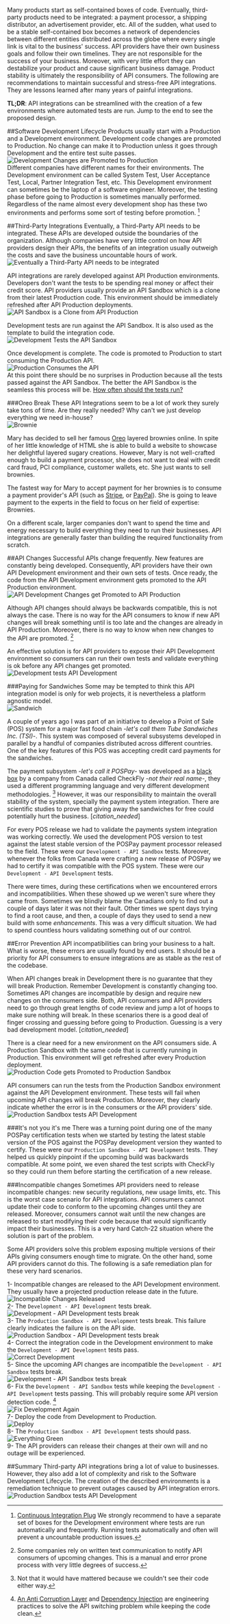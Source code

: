 Many products start as self-contained boxes of code. Eventually, third-party products need to be integrated: a payment processor, a shipping distributor, an advertisement provider, etc. All of the sudden, what used to be a stable self-contained box becomes a network of dependencies between different entities distributed across the globe where every single link is vital to the business' success. API providers have their own business goals and follow their own timelines. They are not responsible for the success of your business. Moreover, with very little effort they can destabilize your product and cause significant business damage. Product stability is ultimately the responsibility of API consumers. The following are recommendations to maintain successful and stress-free API integrations. They are lessons learned after many years of painful integrations.

**TL;DR**: API integrations can be streamlined with the creation of a few environments where automated tests are run. Jump to the end to see the proposed design.

##Software Development Lifecycle
Products usually start with a Production and a Development environment. Development code changes are promoted to Production. No change can make it to Production unless it goes through Development and the entire test suite passes.  
![Development Changes are Promoted to Production](/images/api-integration/1-production-development.png)  
Different companies have different names for their environments. The Development environment can be called System Test, User Acceptance Test, Local, Partner Integration Test, etc. This Development environment can sometimes be the laptop of a software engineer. Moreover, the testing phase before going to Production is sometimes manually performed. Regardless of the name almost every development shop has these two environments and performs some sort of testing before promotion. [^continous_integration]


##Third-Party Integrations
Eventually, a Third-Party API needs to be integrated. These APIs are developed outside the boundaries of the organization. Although companies have very little control on how API providers design their APIs, the benefits of an integration usually outweigh the costs and save the business uncountable hours of work.  
![Eventually a Third-Party API needs to be integrated](/images/api-integration/2-production-development-api.png)  

API integrations are rarely developed against API Production environments. Developers don't want the tests to be spending real money or affect their credit score. API providers usually provide an API Sandbox which is a clone from their latest Production code. This environment should be immediately refreshed after API Production deployments.  
![API Sandbox is a Clone from API Production](/images/api-integration/3-production-development-api-staging.png)  

Development tests are run against the API Sandbox. It is also used as the template to build the integration code.  
![Development Tests the API Sandbox](/images/api-integration/4-development-tests-api-staging.png)  

Once development is complete. The code is promoted to Production to start consuming the Production API.  
![Production Consumes the API](/images/api-integration/5-production-consumes-api.png)  
At this point there should be no surprises in Production because all the tests passed against the API Sandbox. The better the API Sandbox is the seamless this process will be. [How often should the tests run?](https://tddapps.com/2015/11/04/test-frequency-vs-value/)

###Oreo Break
These API Integrations seem to be a lot of work they surely take tons of time. Are they really needed? Why can't we just develop everything we need in-house?  
![Brownie](/images/api-integration/layered-brownie.jpg)  

Mary has decided to sell her famous [Oreo](http://www.oreo.com/) layered brownies online. In spite of her little knowledge of HTML she is able to build a website to showcase her delightful layered sugary creations. However, Mary is not well-crafted enough to build a payment processor, she does not want to deal with credit card fraud, PCI compliance, customer wallets, etc. She just wants to sell brownies.

The fastest way for Mary to accept payment for her brownies is to consume a payment provider's API (such as [Stripe](https://stripe.com/), or [PayPal](https://www.paypal.com/)). She is going to leave payment to the experts in the field to focus on her field of expertise: Brownies.

On a different scale, larger companies don't want to spend the time and energy necessary to build everything they need to run their businesses. API integrations are generally faster than building the required functionality from scratch.


##API Changes
Successful APIs change frequently. New features are constantly being developed. Consequently, API providers have their own API Development environment and their own sets of tests. Once ready, the code from the API Development environment gets promoted to the API Production environment.  
![API Development Changes get Promoted to API Production](/images/api-integration/6-new-api-changes-get-promoted-without-being-tested.png)  

Although API changes should always be backwards compatible, this is not always the case. There is no way for the API consumers to know if new API changes will break something until is too late and the changes are already in API Production. Moreover, there is no way to know when new changes to the API are promoted. [^manual_notification] 

An effective solution is for API providers to expose their API Development environment so consumers can run their own tests and validate everything is ok before any API changes get promoted.  
![Development tests API Development](/images/api-integration/7-development-tests-api-development.png)  

###Paying for Sandwiches
Some may be tempted to think this API integration model is only for web projects, it is nevertheless a platform agnostic model.  
![Sandwich](/images/api-integration/sandwich.jpg)  

A couple of years ago I was part of an initiative to develop a Point of Sale (POS) system for a major fast food chain -*let's call them Tube Sandwiches Inc. (TSI)*-. This system was composed of several subsystems developed in parallel by a handful of companies distributed across different countries. One of the key features of this POS was accepting credit card payments for the sandwiches.

The payment subsystem -*let's call it POSPay*- was developed as a [black box](https://en.wikipedia.org/wiki/Black_box) by a company from Canada called CheckFly -*not their real name*-, they used a different programming language and very different development methodologies. [^black_box] However, it was our responsibility to maintain the overall stability of the system, specially the payment system integration. There are scientific studies to prove that giving away the sandwiches for free could potentially hurt the business. [*citation_needed*] 

For every POS release we had to validate the payments system integration was working correctly. We used the development POS version to test against the latest stable version of the POSPay payment processor released to the field. These were our `Development - API Sandbox` tests. Moreover, whenever the folks from Canada were crafting a new release of POSPay we had to certify it was compatible with the POS system. These were our `Development - API Development` tests.

There were times, during these certifications when we encountered errors and incompatibilities. When these showed up we weren't sure where they came from. Sometimes we blindly blame the Canadians only to find out a couple of days later it was not their fault. Other times we spent days trying to find a root cause, and then, a couple of days they used to send a new build with some *enhancements*. This was a very difficult situation. We had to spend countless hours validating something out of our control.

##Error Prevention
API incompatibilities can bring your business to a halt. What is worse, these errors are usually found by end users. It should be a priority for API consumers to ensure integrations are as stable as the rest of the codebase.

When API changes break in Development there is no guarantee that they will break Production. Remember Development is constantly changing too. Sometimes API changes are incompatible by design and require new changes on the consumers side. Both, API consumers and API providers need to go through great lengths of code review and jump a lot of hoops to make sure nothing will break. In these scenarios there is a good deal of finger crossing and guessing before going to Production. Guessing is a very bad development model. [*citation_needed*]

There is a clear need for a new environment on the API consumers side. A Production Sandbox with the same code that is currently running in Production. This environment will get refreshed after every Production deployment.  
![Production Code gets Promoted to Production Sandbox](/images/api-integration/8-production-sandbox.png)  

API consumers can run the tests from the Production Sandbox environment against the API Development environment. These tests will fail when upcoming API changes will break Production. Moreover, they clearly indicate whether the error is in the consumers or the API providers' side.  
![Production Sandbox tests API Development](/images/api-integration/9-production-sandbox-tests-api-development.png)  

###It's not you it's me
There was a turning point during one of the many POSPay certification tests when we started by testing the latest stable version of the POS against the POSPay development version they wanted to certify. These were our `Production Sandbox - API Development` tests. They helped us quickly pinpoint if the upcoming build was backwards compatible. At some point, we even shared the test scripts with CheckFly so they could run them before starting the certification of a new release.

###Incompatible changes
Sometimes API providers need to release incompatible changes: new security regulations, new usage limits, etc. This is the worst case scenario for API integrations. API consumers cannot update their code to conform to the upcoming changes until they are released. Moreover, consumers cannot wait until the new changes are released to start modifying their code because that would significantly impact their businesses. This is a very hard Catch-22 situation where the solution is part of the problem.

Some API providers solve this problem exposing multiple versions of their APIs giving consumers enough time to migrate. On the other hand, some API providers cannot do this. The following is a safe remediation plan for these very hard scenarios.

1- Incompatible changes are released to the API Development environment. They usually have a projected production release date in the future.  
![Incompatible Changes Released](/images/api-integration/11-incompatible-changes-released.png)  
2- The `Development - API Development` tests break.  
![Development - API Development tests break](/images/api-integration/12-development-api-development-tests-break.png)  
3- The `Production Sandbox - API Development` tests break. This failure clearly indicates the failure is on the API side.  
![Production Sandbox - API Development tests break](/images/api-integration/13-production-sandbox-api-development-tests-break.png)  
4- Correct the integration code in the Development environment to make the `Development - API Development` tests pass.  
![Correct Development](/images/api-integration/14-correct-development.png)  
5- Since the upcoming API changes are incompatible the `Development - API Sandbox` tests break.  
![Development - API Sandbox tests break](/images/api-integration/15-development-api-sandbox-tests-break.png)  
6- Fix the `Development - API Sandbox` tests while keeping the `Development - API Development` tests passing. This will probably require some API version detection code. [^engineering_practices]  
![Fix Development Again](/images/api-integration/16-fix-development-again.png)  
7- Deploy the code from Development to Production.  
![Deploy](/images/api-integration/17-deploy-the-code.png)  
8- The `Production Sandbox - API Development` tests should pass.  
![Everything Green](/images/api-integration/18-everybody-green.png)  
9- The API providers can release their changes at their own will and no outage will be experienced.  

##Summary
Third-party API integrations bring a lot of value to businesses. However, they also add a lot of complexity and risk to the Software Development Lifecycle. The creation of the described environments is a remediation technique to prevent outages caused by API integration errors.  
![Production Sandbox tests API Development](/images/api-integration/9-production-sandbox-tests-api-development.png)  


[^continous_integration]: [Continuous Integration Plug](http://martinfowler.com/articles/continuousIntegration.html) We strongly recommend to have a separate set of boxes for the Development environment where tests are run automatically and frequently. Running tests automatically and often will prevent a uncountable production issues. 

[^manual_notification]: Some companies rely on written text communication to notify API consumers of upcoming changes. This is a manual and error prone process with very little degrees of success.

[^engineering_practices]: [An Anti Corruption Layer](http://programmers.stackexchange.com/questions/184464/what-is-an-anti-corruption-layer-and-how-is-it-used) and [Dependency Injection](https://en.wikipedia.org/wiki/Dependency_injection) are  engineering practices to solve the API switching problem while keeping the code clean.

[^black_box]:  Not that it would have mattered because we couldn't see their code either way.


